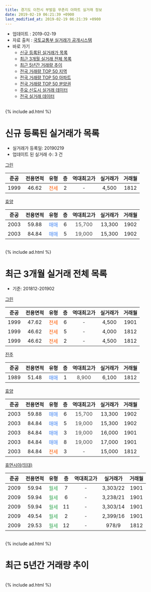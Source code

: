 ```yaml
---
title: 경기도 이천시 부발읍 무촌리 아파트 실거래 정보
date: 2019-02-19 06:21:39 +0900
last_modified_at: 2019-02-19 06:21:39 +0900
---
```


* 업데이트 : 2019-02-19
* 자료 출처 : [국토교통부 실거래가 공개시스템](http://rt.molit.go.kr)
* 바로 가기
    * [신규 등록된 실거래가 목록](#신규-등록된-실거래가-목록)
    * [최근 3개월 실거래 전체 목록](#최근-3개월-실거래-전체-목록)
    * [최근 5년간 거래량 추이](#최근-5년간-거래량-추이)
    * [전국 거래량 TOP 50 지역](https://ayogom.github.io/apt-trade-info/최근-3개월-전국에서-가장-거래가-많이-발생한-지역)
    * [전국 거래량 TOP 50 아파트](https://ayogom.github.io/apt-trade-info/최근-3개월-전국에서-가장-거래가-많이-발생한-아파트)
    * [전국 거래량 TOP 50 분양권](https://ayogom.github.io/apt-trade-info/최근-3개월-전국에서-가장-거래가-많이-발생한-분양권)
    * [주요 신도시 실거래 데이터](https://ayogom.github.io/apt-trade-info/주요-신도시)
    * [전국 실거래 데이터](https://ayogom.github.io/apt-trade-info/전국)
<br>
{% include ad.html %}
<br>

# 신규 등록된 실거래가 목록
* 실거래가 등록일: 20190219
* 업데이트 된 실거래 수: 3 건


[그린](https://search.naver.com/search.naver?query=%EA%B2%BD%EA%B8%B0%EB%8F%84+%EC%9D%B4%EC%B2%9C%EC%8B%9C+%EB%B6%80%EB%B0%9C%EC%9D%8D+%EB%AC%B4%EC%B4%8C%EB%A6%AC+%EA%B7%B8%EB%A6%B0)

|준공|전용면적|유형|층|역대최고가|실거래가|거래월|
|:---:|:---:|:---:|:---:|:---:|:---:|:---:|
|1999|46.62|<span style="color:#ff5a00">전세</span>|2|<span style="color:#444444">-</span>|4,500|1812|

[효양](https://search.naver.com/search.naver?query=%EA%B2%BD%EA%B8%B0%EB%8F%84+%EC%9D%B4%EC%B2%9C%EC%8B%9C+%EB%B6%80%EB%B0%9C%EC%9D%8D+%EB%AC%B4%EC%B4%8C%EB%A6%AC+%ED%9A%A8%EC%96%91)

|준공|전용면적|유형|층|역대최고가|실거래가|거래월|
|:---:|:---:|:---:|:---:|:---:|:---:|:---:|
|2003|59.88|<span style="color:#4285f3">매매</span>|6|<span style="color:#444444">15,700</span>|13,300|1902|
|2003|84.84|<span style="color:#4285f3">매매</span>|5|<span style="color:#444444">19,000</span>|15,300|1902|


<br>
{% include ad.html %}
<br>

# 최근 3개월 실거래 전체 목록
* 기준: 201812-201902


[그린](https://search.naver.com/search.naver?query=%EA%B2%BD%EA%B8%B0%EB%8F%84+%EC%9D%B4%EC%B2%9C%EC%8B%9C+%EB%B6%80%EB%B0%9C%EC%9D%8D+%EB%AC%B4%EC%B4%8C%EB%A6%AC+%EA%B7%B8%EB%A6%B0)

|준공|전용면적|유형|층|역대최고가|실거래가|거래월|
|:---:|:---:|:---:|:---:|:---:|:---:|:---:|
|1999|47.62|<span style="color:#ff5a00">전세</span>|6|<span style="color:#444444">-</span>|4,500|1901|
|1999|46.62|<span style="color:#ff5a00">전세</span>|5|<span style="color:#444444">-</span>|4,000|1812|
|1999|46.62|<span style="color:#ff5a00">전세</span>|2|<span style="color:#444444">-</span>|4,500|1812|

[진주](https://search.naver.com/search.naver?query=%EA%B2%BD%EA%B8%B0%EB%8F%84+%EC%9D%B4%EC%B2%9C%EC%8B%9C+%EB%B6%80%EB%B0%9C%EC%9D%8D+%EB%AC%B4%EC%B4%8C%EB%A6%AC+%EC%A7%84%EC%A3%BC)

|준공|전용면적|유형|층|역대최고가|실거래가|거래월|
|:---:|:---:|:---:|:---:|:---:|:---:|:---:|
|1989|51.48|<span style="color:#4285f3">매매</span>|1|<span style="color:#444444">8,900</span>|6,100|1812|

[효양](https://search.naver.com/search.naver?query=%EA%B2%BD%EA%B8%B0%EB%8F%84+%EC%9D%B4%EC%B2%9C%EC%8B%9C+%EB%B6%80%EB%B0%9C%EC%9D%8D+%EB%AC%B4%EC%B4%8C%EB%A6%AC+%ED%9A%A8%EC%96%91)

|준공|전용면적|유형|층|역대최고가|실거래가|거래월|
|:---:|:---:|:---:|:---:|:---:|:---:|:---:|
|2003|59.88|<span style="color:#4285f3">매매</span>|6|<span style="color:#444444">15,700</span>|13,300|1902|
|2003|84.84|<span style="color:#4285f3">매매</span>|5|<span style="color:#444444">19,000</span>|15,300|1902|
|2003|84.84|<span style="color:#4285f3">매매</span>|3|<span style="color:#444444">19,000</span>|16,000|1901|
|2003|84.84|<span style="color:#4285f3">매매</span>|8|<span style="color:#444444">19,000</span>|17,000|1901|
|2003|84.84|<span style="color:#ff5a00">전세</span>|3|<span style="color:#444444">-</span>|15,000|1812|

[휴먼시아(임대)](https://search.naver.com/search.naver?query=%EA%B2%BD%EA%B8%B0%EB%8F%84+%EC%9D%B4%EC%B2%9C%EC%8B%9C+%EB%B6%80%EB%B0%9C%EC%9D%8D+%EB%AC%B4%EC%B4%8C%EB%A6%AC+%ED%9C%B4%EB%A8%BC%EC%8B%9C%EC%95%84%28%EC%9E%84%EB%8C%80%29)

|준공|전용면적|유형|층|역대최고가|실거래가|거래월|
|:---:|:---:|:---:|:---:|:---:|:---:|:---:|
|2009|59.94|<span style="color:#34a853">월세</span>|7|<span style="color:#444444">-</span>|3,303/22|1901|
|2009|59.94|<span style="color:#34a853">월세</span>|6|<span style="color:#444444">-</span>|3,238/21|1901|
|2009|59.94|<span style="color:#34a853">월세</span>|11|<span style="color:#444444">-</span>|3,303/14|1901|
|2009|49.54|<span style="color:#34a853">월세</span>|2|<span style="color:#444444">-</span>|2,399/16|1901|
|2009|29.53|<span style="color:#34a853">월세</span>|12|<span style="color:#444444">-</span>|978/9|1812|


<br>
{% include ad.html %}
<br>

# 최근 5년간 거래량 추이


<div style="width:100%;">
    <canvas id="deal_progress" height="200"></canvas>
</div>

<script>
new Chart(document.getElementById("deal_progress"), {
    type: 'line',
    data: {
        labels: ['201402','201403','201404','201405','201406','201407','201408','201409','201410','201411','201412','201501','201502','201503','201504','201505','201506','201507','201508','201509','201510','201511','201512','201601','201602','201603','201604','201605','201606','201607','201608','201609','201610','201611','201612','201701','201702','201703','201704','201705','201706','201707','201708','201709','201710','201711','201712','201801','201802','201803','201804','201805','201806','201807','201808','201809','201810','201811','201812','201901','201902'],
        datasets: [{
            label: '매매',
            pointRadius: 1,
            data: [2, 6, 2, 2, 2, 5, 7, 5, 4, 3, 2, 2, 3, 5, 5, 3, 3, 3, 0, 0, 2, 5, 5, 4, 1, 4, 6, 3, 3, 4, 3, 2, 2, 1, 2, 3, 4, 3, 4, 5, 2, 2, 5, 3, 5, 1, 4, 2, 1, 1, 3, 2, 2, 3, 0, 1, 4, 2, 1, 2, 2],
            borderColor: "rgba(255, 201, 14, 1)",
            backgroundColor: "rgba(255, 201, 14, 0.5)",
            fill: false,
            lineTension: 0
        },{
            label: '전월세',
            pointRadius: 1,
            data: [6, 6, 6, 5, 2, 7, 11, 3, 3, 4, 3, 7, 9, 4, 7, 4, 2, 5, 3, 3, 3, 8, 14, 2, 7, 7, 3, 4, 3, 5, 3, 2, 6, 3, 7, 2, 8, 2, 8, 2, 3, 1, 5, 3, 5, 13, 2, 6, 10, 8, 5, 2, 5, 5, 1, 6, 1, 2, 4, 5, 0],
            borderColor: "rgba(0, 141, 185, 1)",
            backgroundColor: "rgba(0, 141, 185, 0.5)",
            fill: false,
            lineTension: 0
        }
        ]
    },
    options: {
        responsive: true,
        title: {
            display: false
        },
        tooltips: {
            mode: 'index',
            intersect: false
        },
        hover: {
            mode: 'nearest',
            intersect: true
        },
        scales: {
            xAxes: [{
                display: true,
                scaleLabel: {
                    display: true,
                    labelString: '년/월'
                }
            }],
            yAxes: [{
                display: true,
                ticks: {
                    suggestedMin: 0,
                },
                scaleLabel: {
                    display: true,
                    labelString: '실거래 수'
                }
            }]
        }
    }
});

</script>


<br>
{% include ad.html %}
<br>

